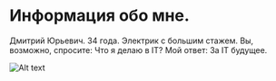 # Информация обо мне.
Дмитрий Юрьевич.
34 года.
Электрик с большим стажем.
Вы, возможно, спросите:
Что я делаю в IT?
Мой ответ:
За IT будущее.

![Alt text](../for%20netology.jpg)